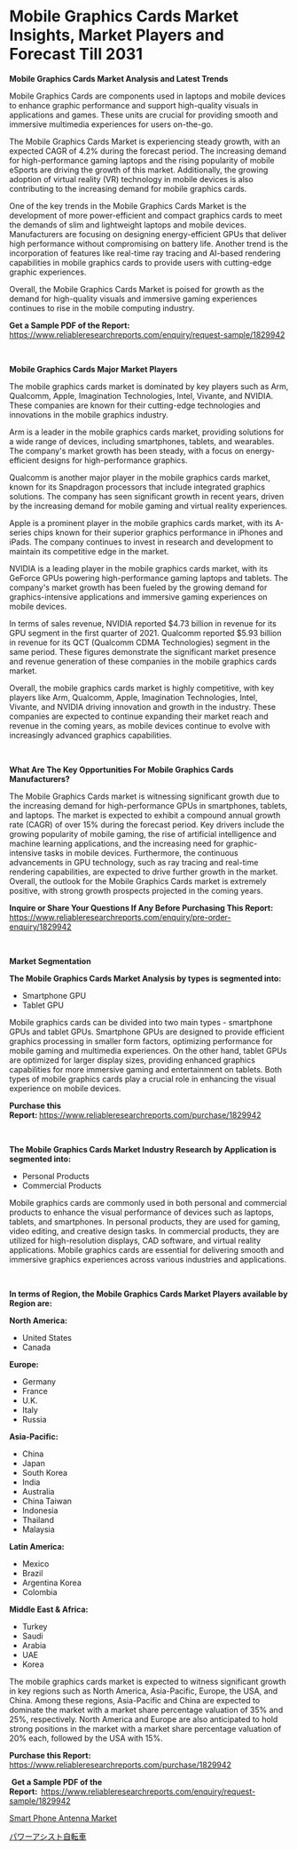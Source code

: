 <p><h1>Mobile Graphics Cards Market Insights, Market Players and Forecast Till 2031</h1></p><p><strong>Mobile Graphics Cards Market Analysis and Latest Trends</strong></p>
<p><p>Mobile Graphics Cards are components used in laptops and mobile devices to enhance graphic performance and support high-quality visuals in applications and games. These units are crucial for providing smooth and immersive multimedia experiences for users on-the-go.</p><p>The Mobile Graphics Cards Market is experiencing steady growth, with an expected CAGR of 4.2% during the forecast period. The increasing demand for high-performance gaming laptops and the rising popularity of mobile eSports are driving the growth of this market. Additionally, the growing adoption of virtual reality (VR) technology in mobile devices is also contributing to the increasing demand for mobile graphics cards.</p><p>One of the key trends in the Mobile Graphics Cards Market is the development of more power-efficient and compact graphics cards to meet the demands of slim and lightweight laptops and mobile devices. Manufacturers are focusing on designing energy-efficient GPUs that deliver high performance without compromising on battery life. Another trend is the incorporation of features like real-time ray tracing and AI-based rendering capabilities in mobile graphics cards to provide users with cutting-edge graphic experiences.</p><p>Overall, the Mobile Graphics Cards Market is poised for growth as the demand for high-quality visuals and immersive gaming experiences continues to rise in the mobile computing industry.</p></p>
<p><strong>Get a Sample PDF of the Report:&nbsp;</strong> <a href="https://www.reliableresearchreports.com/enquiry/request-sample/1829942">https://www.reliableresearchreports.com/enquiry/request-sample/1829942</a></p>
<p>&nbsp;</p>
<p><strong>Mobile Graphics Cards Major Market Players</strong></p>
<p><p>The mobile graphics cards market is dominated by key players such as Arm, Qualcomm, Apple, Imagination Technologies, Intel, Vivante, and NVIDIA. These companies are known for their cutting-edge technologies and innovations in the mobile graphics industry.</p><p>Arm is a leader in the mobile graphics cards market, providing solutions for a wide range of devices, including smartphones, tablets, and wearables. The company's market growth has been steady, with a focus on energy-efficient designs for high-performance graphics.</p><p>Qualcomm is another major player in the mobile graphics cards market, known for its Snapdragon processors that include integrated graphics solutions. The company has seen significant growth in recent years, driven by the increasing demand for mobile gaming and virtual reality experiences.</p><p>Apple is a prominent player in the mobile graphics cards market, with its A-series chips known for their superior graphics performance in iPhones and iPads. The company continues to invest in research and development to maintain its competitive edge in the market.</p><p>NVIDIA is a leading player in the mobile graphics cards market, with its GeForce GPUs powering high-performance gaming laptops and tablets. The company's market growth has been fueled by the growing demand for graphics-intensive applications and immersive gaming experiences on mobile devices.</p><p>In terms of sales revenue, NVIDIA reported $4.73 billion in revenue for its GPU segment in the first quarter of 2021. Qualcomm reported $5.93 billion in revenue for its QCT (Qualcomm CDMA Technologies) segment in the same period. These figures demonstrate the significant market presence and revenue generation of these companies in the mobile graphics cards market. </p><p>Overall, the mobile graphics cards market is highly competitive, with key players like Arm, Qualcomm, Apple, Imagination Technologies, Intel, Vivante, and NVIDIA driving innovation and growth in the industry. These companies are expected to continue expanding their market reach and revenue in the coming years, as mobile devices continue to evolve with increasingly advanced graphics capabilities.</p></p>
<p>&nbsp;</p>
<p><strong>What Are The Key Opportunities For Mobile Graphics Cards Manufacturers?</strong></p>
<p><p>The Mobile Graphics Cards market is witnessing significant growth due to the increasing demand for high-performance GPUs in smartphones, tablets, and laptops. The market is expected to exhibit a compound annual growth rate (CAGR) of over 15% during the forecast period. Key drivers include the growing popularity of mobile gaming, the rise of artificial intelligence and machine learning applications, and the increasing need for graphic-intensive tasks in mobile devices. Furthermore, the continuous advancements in GPU technology, such as ray tracing and real-time rendering capabilities, are expected to drive further growth in the market. Overall, the outlook for the Mobile Graphics Cards market is extremely positive, with strong growth prospects projected in the coming years.</p></p>
<p><strong>Inquire or Share Your Questions If Any Before Purchasing This Report:</strong> <a href="https://www.reliableresearchreports.com/enquiry/pre-order-enquiry/1829942">https://www.reliableresearchreports.com/enquiry/pre-order-enquiry/1829942</a></p>
<p>&nbsp;</p>
<p><strong>Market Segmentation</strong></p>
<p><strong>The Mobile Graphics Cards Market Analysis by types is segmented into:</strong></p>
<p><ul><li>Smartphone GPU</li><li>Tablet GPU</li></ul></p>
<p><p>Mobile graphics cards can be divided into two main types - smartphone GPUs and tablet GPUs. Smartphone GPUs are designed to provide efficient graphics processing in smaller form factors, optimizing performance for mobile gaming and multimedia experiences. On the other hand, tablet GPUs are optimized for larger display sizes, providing enhanced graphics capabilities for more immersive gaming and entertainment on tablets. Both types of mobile graphics cards play a crucial role in enhancing the visual experience on mobile devices.</p></p>
<p><strong>Purchase this Report:&nbsp;</strong><a href="https://www.reliableresearchreports.com/purchase/1829942">https://www.reliableresearchreports.com/purchase/1829942</a></p>
<p>&nbsp;</p>
<p><strong>The Mobile Graphics Cards Market Industry Research by Application is segmented into:</strong></p>
<p><ul><li>Personal Products</li><li>Commercial Products</li></ul></p>
<p><p>Mobile graphics cards are commonly used in both personal and commercial products to enhance the visual performance of devices such as laptops, tablets, and smartphones. In personal products, they are used for gaming, video editing, and creative design tasks. In commercial products, they are utilized for high-resolution displays, CAD software, and virtual reality applications. Mobile graphics cards are essential for delivering smooth and immersive graphics experiences across various industries and applications.</p></p>
<p>&nbsp;</p>
<p><strong>In terms of Region, the Mobile Graphics Cards Market Players available by Region are:</strong></p>
<p>
    <p> <strong> North America: </strong>
        <ul>
            <li>United States</li>
            <li>Canada</li>
        </ul>
        </p> 
    <p> <strong> Europe: </strong>
        <ul>
            <li>Germany</li>
            <li>France</li>
            <li>U.K.</li>
            <li>Italy</li>
            <li>Russia</li>
        </ul>
        </p> 
    <p> <strong> Asia-Pacific: </strong>
        <ul>
            <li>China</li>
            <li>Japan</li>
            <li>South Korea</li>
            <li>India</li>
            <li>Australia</li>
            <li>China Taiwan</li>
            <li>Indonesia</li>
            <li>Thailand</li>
            <li>Malaysia</li>
        </ul>
        </p> 
    <p> <strong> Latin America: </strong>
        <ul>
            <li>Mexico</li>
            <li>Brazil</li>
            <li>Argentina Korea</li>
            <li>Colombia</li>
        </ul>
        </p> 
    <p> <strong> Middle East & Africa: </strong>
        <ul>
            <li>Turkey</li>
            <li>Saudi</li>
            <li>Arabia</li>
            <li>UAE</li>
            <li>Korea</li>
        </ul>
    </p>
    </p>
<p><p>The mobile graphics cards market is expected to witness significant growth in key regions such as North America, Asia-Pacific, Europe, the USA, and China. Among these regions, Asia-Pacific and China are expected to dominate the market with a market share percentage valuation of 35% and 25%, respectively. North America and Europe are also anticipated to hold strong positions in the market with a market share percentage valuation of 20% each, followed by the USA with 15%.</p></p>
<p><strong>Purchase this Report: </strong><a href="https://www.reliableresearchreports.com/purchase/1829942">https://www.reliableresearchreports.com/purchase/1829942</a></p>
<p>&nbsp;<strong>Get a Sample PDF of the Report:&nbsp;&nbsp;</strong><a href="https://www.reliableresearchreports.com/enquiry/request-sample/1829942">https://www.reliableresearchreports.com/enquiry/request-sample/1829942</a></p>
<p><strong></strong></p>
<p><p><a href="https://github.com/BryceTownsendr/Market-Research-Report-List-4/blob/main/smart-phone-antenna-market.md">Smart Phone Antenna Market</a></p><p><a href="https://github.com/ksxzwxabcuynh011/Market-Research-Report-List-1/blob/main/503143412041.md">パワーアシスト自転車</a></p></p>